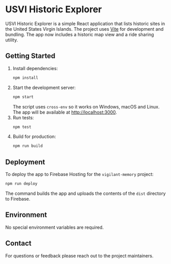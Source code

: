# USVI Historic Explorer

USVI Historic Explorer is a simple React application that lists historic sites in the United States Virgin Islands. The project uses [Vite](https://vitejs.dev/) for development and bundling. The app now includes a historic map view and a ride sharing utility.

## Getting Started

1. Install dependencies:
   ```bash
   npm install
   ```
2. Start the development server:
   ```bash
   npm start
   ```
   The script uses `cross-env` so it works on Windows, macOS and Linux. The app will be available at [http://localhost:3000](http://localhost:3000).
3. Run tests:
   ```bash
   npm test
   ```
4. Build for production:
   ```bash
   npm run build
   ```

## Deployment

To deploy the app to Firebase Hosting for the `vigilant-memory` project:

```bash
npm run deploy
```

The command builds the app and uploads the contents of the `dist` directory to Firebase.

## Environment
No special environment variables are required.

## Contact
For questions or feedback please reach out to the project maintainers.
